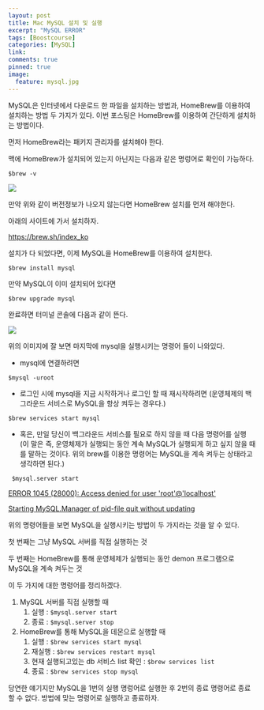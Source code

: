 ```yaml
---
layout: post
title: Mac MySQL 설치 및 실행
excerpt: "MySQL ERROR"
tags: [Boostcourse]
categories: [MySQL]
link:
comments: true
pinned: true
image:
  feature: mysql.jpg
---
```




MySQL은 인터넷에서 다운로드 한 파일을 설치하는 방법과, HomeBrew를 이용하여 설치하는 방법 두 가지가 있다. 이번 포스팅은 HomeBrew를 이용하여 간단하게 설치하는 방법이다.



먼저 HomeBrew라는 패키지 관리자를 설치해야 한다.

맥에 HomeBrew가 설치되어 있는지 아닌지는 다음과 같은 명렁어로 확인이 가능하다.

```$brew -v```



![](/img/mysqlinstall_2.png)



만약 위와 같이 버전정보가 나오지 않는다면 HomeBrew 설치를 먼저 해야한다.

아래의 사이트에 가서 설치하자.

https://brew.sh/index_ko



설치가 다 되었다면, 이제 MySQL을 HomeBrew를 이용하여 설치한다.

```$brew install mysql```

만약 MySQL이 이미 설치되어 있다면 

```$brew upgrade mysql```

완료하면 터미널 콘솔에 다음과 같이 뜬다.

![](/img/mysqlinstall_1.png)

위의 이미지에 잘 보면 마지막에 mysql을 실행시키는 명령어 들이 나와있다.

* mysql에 연결하려면 

```$mysql -uroot```

* 로그인 시에 mysql을 지금 시작하거나 로그인 할 때 재시작하려면 (운영체제의 백그라운드 서비스로 MySQL을 항상 켜두는 경우다.)

```$brew services start mysql```

* 혹은, 만일 당신이 백그라운드 서비스를 필요로 하지 않을 때 다음 명령어를 실행 (이 말은 즉, 운영체제가 실행되는 동안 계속 MySQL가 실행되게 하고 싶지 않을 때를 말하는 것이다. 위의 brew를 이용한 명령어는 MySQL을 계속 켜두는 상태라고 생각하면 된다.)

``` $mysql.server start```



[ERROR 1045 (28000): Access denied for user 'root'@'localhost'](https://youduk.github.io/mysql/2018/06/13/ERROR-1045-(28000)-Access-denied-for-user-'root'@'localhost'.html)

[Starting MySQL.Manager of pid-file quit without updating](https://youduk.github.io/mysql/2018/06/13/ERROR-Starting-MySQL.Manager-of-pid-file-quit-without-updating.html)



위의 명령어들을 보면 MySQL을 실행시키는 방법이 두 가지라는 것을 알 수 있다.

첫 번째는 그냥 MySQL 서버를 직접 실행하는 것

두 번째는 HomeBrew를 통해 운영체제가 실행되는 동안 demon 프로그램으로 MySQL을 계속 켜두는 것

이 두 가지에 대한 명령어를 정리하겠다.



1. MySQL 서버를 직접 실행할 때
   1. 실행 : ```$mysql.server start```
   2. 종료 : ```$mysql.server stop```
2. HomeBrew를 통해 MySQL을 데몬으로 실행할 때
   1. 실행 : ```$brew services start mysql```
   2. 재실행 : ```$brew services restart mysql``` 
   3. 현재 실행되고있는 db 서비스 list 확인 : ```$brew services list```
   4. 종료 : ```$brew services stop mysql```



당연한 얘기지만 MySQL을 1번의 실행 명렁어로 실행한 후 2번의 종료 명령어로 종료할 수 없다. 방법에 맞는 명령어로 실행하고 종료하자.

